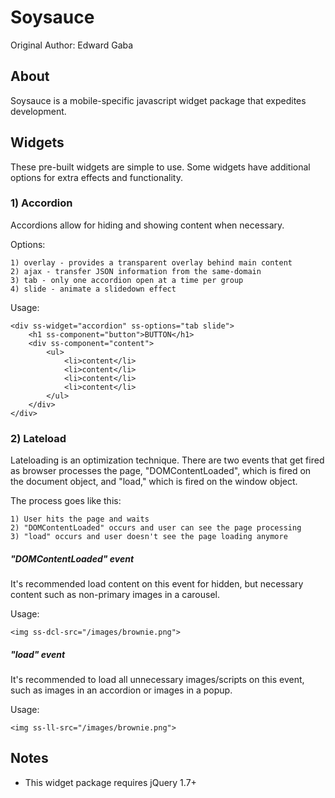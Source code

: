 Soysauce
==========================
Original Author: Edward Gaba

About
--------------
Soysauce is a mobile-specific javascript widget package that expedites development.

Widgets
--------------

These pre-built widgets are simple to use. Some widgets have additional options for extra effects and functionality.

### 1) Accordion

Accordions allow for hiding and showing content when necessary.

Options:

	1) overlay - provides a transparent overlay behind main content
	2) ajax - transfer JSON information from the same-domain
	3) tab - only one accordion open at a time per group
	4) slide - animate a slidedown effect

Usage:

	<div ss-widget="accordion" ss-options="tab slide">
		<h1 ss-component="button">BUTTON</h1>
		<div ss-component="content">
			<ul>
				<li>content</li>
				<li>content</li>
				<li>content</li>
				<li>content</li>
			</ul>
		</div>
	</div>

### 2) Lateload

Lateloading is an optimization technique. There are two events that get fired as browser processes the page, "DOMContentLoaded", which is fired on the document object, and "load," which is fired on the window object.

The process goes like this:

	1) User hits the page and waits
	2) "DOMContentLoaded" occurs and user can see the page processing
	3) "load" occurs and user doesn't see the page loading anymore

##### "DOMContentLoaded" event

It's recommended load content on this event for hidden, but necessary content such as non-primary images in a carousel.

Usage:

	<img ss-dcl-src="/images/brownie.png">

##### "load" event

It's recommended to load all unnecessary images/scripts on this event, such as images in an accordion or images in a popup.

Usage:

	<img ss-ll-src="/images/brownie.png">

Notes
--------------
* This widget package requires jQuery 1.7+

